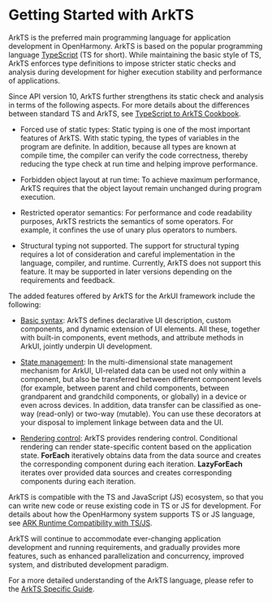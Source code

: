 # Getting Started with ArkTS


ArkTS is the preferred main programming language for application development in OpenHarmony. ArkTS is based on the popular programming language [TypeScript](https://www.typescriptlang.org/) (TS for short). While maintaining the basic style of TS, ArkTS enforces type definitions to impose stricter static checks and analysis during development for higher execution stability and performance of applications.


Since API version 10, ArkTS further strengthens its static check and analysis in terms of the following aspects. For more details about the differences between standard TS and ArkTS, see [TypeScript to ArkTS Cookbook](typescript-to-arkts-migration-guide.md).


- Forced use of static types: Static typing is one of the most important features of ArkTS. With static typing, the types of variables in the program are definite. In addition, because all types are known at compile time, the compiler can verify the code correctness, thereby reducing the type check at run time and helping improve performance.

- Forbidden object layout at run time: To achieve maximum performance, ArkTS requires that the object layout remain unchanged during program execution.

- Restricted operator semantics: For performance and code readability purposes, ArkTS restricts the semantics of some operators. For example, it confines the use of unary plus operators to numbers.

- Structural typing not supported. The support for structural typing requires a lot of consideration and careful implementation in the language, compiler, and runtime. Currently, ArkTS does not support this feature. It may be supported in later versions depending on the requirements and feedback.


The added features offered by ArkTS for the ArkUI framework include the following:


- [Basic syntax](arkts-basic-syntax-overview.md): ArkTS defines declarative UI description, custom components, and dynamic extension of UI elements. All these, together with built-in components, event methods, and attribute methods in ArkUI, jointly underpin UI development.

- [State management](arkts-state-management-overview.md): In the multi-dimensional state management mechanism for ArkUI, UI-related data can be used not only within a component, but also be transferred between different component levels (for example, between parent and child components, between grandparent and grandchild components, or globally) in a device or even across devices. In addition, data transfer can be classified as one-way (read-only) or two-way (mutable). You can use these decorators at your disposal to implement linkage between data and the UI.

- [Rendering control](arkts-rendering-control-overview.md): ArkTS provides rendering control. Conditional rendering can render state-specific content based on the application state. **ForEach** iteratively obtains data from the data source and creates the corresponding component during each iteration. **LazyForEach** iterates over provided data sources and creates corresponding components during each iteration.


ArkTS is compatible with the TS and JavaScript (JS) ecosystem, so that you can write new code or reuse existing code in TS or JS for development. For details about how the OpenHarmony system supports TS or JS language, see [ARK Runtime Compatibility with TS/JS](https://gitee.com/openharmony/docs/blob/master/en/application-dev/quick-start/arkts-migration-background.md#ark-runtime-compatibility-with-tsjs).


ArkTS will continue to accommodate ever-changing application development and running requirements, and gradually provides more features, such as enhanced parallelization and concurrency, improved system, and distributed development paradigm.

For a more detailed understanding of the ArkTS language, please refer to the [ArkTS Specific Guide](../arkts-utils/arkts-commonlibrary-overview.md).